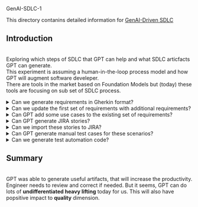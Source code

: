 GenAI-SDLC-1

This directory contanins detailed information for [GenAI-Driven SDLC](https://ozdemirtim.medium.com/d7b02c673bb0)

Introduction
---
<br> Exploring which steps of SDLC that GPT can help and what SDLC articfacts GPT can generate. 
<br> This experiment is assuming a human-in-the-loop process model and how GPT will augment software develeper.
<br> There are tools in the market based on Foundation Models but (today) these tools are focusing on sub set of SDLC process. 

<details>
<summary>Can we generate requirements in Gherkin format?</summary>

<br>**Prompt**: Please translate the following requirement to Gherkin format. “User enters user id and password. If the user is invalid or password is invalid, then the system gives an error message. System locks the account 15 mins if three consecutive attempts fail”
<br>**GPT’s Output**:

```

Feature: User Authentication

  Scenario: Successful login with valid credentials
    Given the user navigates to the login page
    When the user enters a valid user ID and valid password
    Then the user should be logged in successfully

  Scenario: Failed login with invalid user ID or password
    Given the user navigates to the login page
    When the user enters an invalid user ID or invalid password
    Then the system should display an error message

  Scenario: Account lockout after 3 consecutive failed login attempts
    Given the user navigates to the login page
    When the user enters invalid credentials 3 times in a row
    Then the system should lock the account for 15 minutes

```
</details>

<details>
<summary>Can we update the first set of requirements with additional requirements?</summary>

<br>**Prompt**: Could you also add scenarios for unlocking and forgot password?
<br>**GPT’s Output**:

![EnsureUser](./assets/CGPT-Verify-1.png) 

```
Feature: User Authentication

  Scenario: Successful login with valid credentials
    Given the user navigates to the login page
    When the user enters a valid user ID and valid password
    Then the user should be logged in successfully

  Scenario: Failed login with invalid user ID or password
    Given the user navigates to the login page
    When the user enters an invalid user ID or invalid password
    Then the system should display an error message

  Scenario: Account lockout after 3 consecutive failed login attempts
    Given the user navigates to the login page
    When the user enters invalid credentials 3 times in a row
    Then the system should lock the account for 15 minutes

  Scenario: Unlock account after lock duration expires
    Given the user's account is locked due to 3 failed login attempts
    And 15 minutes have passed since the account was locked
    When the user attempts to log in with valid credentials
    Then the user should be logged in successfully

  Scenario: Reset password using 'Forgot Password' feature
    Given the user is on the login page
    When the user clicks on the "Forgot Password" link
    And enters a valid registered email or user ID
    Then the system should send a password reset link to the user's email
```

![AskingMore](./assets/CGPT-Instructions-1.png) 

</details>

<details>
<summary>Can GPT add some use cases to the existing set of requirements?</summary>

<br>**Prompt**: Could you also add edge cases?
<br>**GPT’s Output**:

![ValidatingMore](./assets/CGPT-Verify-2.png) 

```
Feature: User Authentication

  Scenario: Successful login with valid credentials
    Given the user navigates to the login page
    When the user enters a valid user ID and valid password
    Then the user should be logged in successfully

  Scenario: Failed login with invalid user ID or password
    Given the user navigates to the login page
    When the user enters an invalid user ID or invalid password
    Then the system should display an error message

  Scenario: Account lockout after 3 consecutive failed login attempts
    Given the user navigates to the login page
    When the user enters invalid credentials 3 times in a row
    Then the system should lock the account for 15 minutes

  Scenario: Attempt to login during lockout period
    Given the user's account is locked
    When the user tries to log in with valid credentials
    Then the system should inform the user that the account is locked
    And the user should not be allowed to log in

  Scenario: Unlock account after lock duration expires
    Given the user's account is locked due to 3 failed login attempts
    And 15 minutes have passed since the account was locked
    When the user attempts to log in with valid credentials
    Then the user should be logged in successfully

  Scenario: Admin unlocks account before lock duration expires
    Given the user's account is locked
    And an admin manually unlocks the account
    When the user logs in with valid credentials
    Then the user should be logged in successfully

  Scenario: CAPTCHA required after multiple failed login attempts
    Given the user has failed to log in 2 times
    When the user attempts to log in a third time
    Then the system should require CAPTCHA verification

  Scenario: Reset password using 'Forgot Password' feature
    Given the user is on the login page
    When the user clicks on the "Forgot Password" link
    And enters a valid registered email or user ID
    Then the system should send a password reset link to the user's email

  Scenario: Attempt password reset with unregistered email or user ID
    Given the user is on the "Forgot Password" page
    When the user enters an unregistered email or user ID
    Then the system should display an error indicating the account does not exist

```
</details>

<details>
<summary>Can GPT generate JIRA stories?</summary>

<br>**Prompt**: Generate JIRA stories having summary, description, and acceptance criteria for each scenario.
<br>**GPT’s Output**:

![Assumptions](./assets/Ack-30.png)

Markdown file is in [jira_stories.md](./assets/jira_stories.md)
```
# JIRA Stories

## Story 1: Login with Valid Credentials
**Summary:** User logs in with valid credentials  
**Description:** As a user, I want to log in using my valid user ID and password so that I can access my account.  
**Acceptance Criteria:**  
- Given a registered and active user  
- When they enter correct user ID and password  
- Then they are logged in successfully and redirected to the dashboard  

## Story 2: Login with Invalid Password
**Summary:** User attempts login with incorrect password  
**Description:** As a user, I want to be notified if my password is incorrect so I can try again.  
**Acceptance Criteria:**  
- Given a registered user  
- When they enter correct user ID but incorrect password  
- Then the system displays an "Invalid user ID or password" error message  

## Story 3: Login with Invalid User ID
**Summary:** User attempts login with non-existent account  
**Description:** As a user, I want to be notified if my account doesn't exist so I can register or correct my entry.  
**Acceptance Criteria:**  
- Given no account exists with provided user ID  
- When they attempt login  
- Then the system displays an "Invalid user ID or password" error message  

## Story 4: Account Lock After 3 Failed Attempts
**Summary:** System locks account after multiple failed logins  
**Description:** As a user, I want my account locked after 3 failed login attempts to protect against unauthorized access.  
**Acceptance Criteria:**  
- Given a registered and active account  
- When user enters wrong credentials 3 consecutive times  
- Then the account is locked for 15 minutes  

## Story 5: Login During Lockout Period
**Summary:** User attempts login while account is locked  
**Description:** As a user, I want to be notified when my account is locked so I know when to retry.  
**Acceptance Criteria:**  
- Given a locked account  
- When the user tries to log in  
- Then they see a message that account is locked for 15 minutes  

## Story 6: Login After Lockout Expires
**Summary:** User logs in successfully after lockout period  
**Description:** As a user, I want to be able to log in after the lockout period ends.  
**Acceptance Criteria:**  
- Given account was locked but lockout time has expired  
- When user enters valid credentials  
- Then login is successful  

## Story 7: Admin Unlocks Locked Account
**Summary:** Admin manually unlocks a user's account  
**Description:** As an admin, I want to unlock locked user accounts so they can log in before the lockout period ends.  
**Acceptance Criteria:**  
- Given account is locked  
- When admin unlocks the account  
- Then the user can log in immediately with valid credentials  

## Story 8: CAPTCHA after Multiple Failed Attempts
**Summary:** Display CAPTCHA after failed logins  
**Description:** As a system, I want to display a CAPTCHA after 3 failed attempts to prevent bots.  
**Acceptance Criteria:**  
- Given a registered user  
- When they fail to log in 3 times  
- Then a CAPTCHA challenge appears on next login attempt  

## Story 9: Password Reset with Valid Email
**Summary:** User requests password reset with valid email  
**Description:** As a user, I want to reset my password when I forget it by entering my registered email.  
**Acceptance Criteria:**  
- Given a registered user  
- When they request a password reset with their valid email  
- Then system sends password reset link to their email  

## Story 10: Password Reset with Invalid Email
**Summary:** User requests password reset with unregistered email  
**Description:** As a user, I want to be notified if my entered email is not associated with any account.  
**Acceptance Criteria:**  
- Given no account exists with entered email  
- When user requests a password reset  
- Then system shows "No account found with this email" message
``` 
</details>

<details>
<summary>Can we import these stories to JIRA?</summary>

<br>**Prompt**: Export these JIRA stories as JIRA JSON import format.
<br>**GPT’s Output**:

![Assumptions](./assets/Assumption-31.png)

```json

[
  {
    "fields": {
      "project": { "key": "AUTH" },
      "summary": "User should be able to log in with valid credentials",
      "description": "As a registered user, I want to log in using a valid user ID and password so that I can access my account.",
      "customfield_ac": [
        "Given a valid user ID and password",
        "When a login request is sent to `/api/login`",
        "Then the system should respond with a `200 OK` status",
        "And a valid authentication token should be included in the response body"
      ],
      "issuetype": { "name": "Story" }
    }
  },
  {
    "fields": {
      "project": { "key": "AUTH" },
      "summary": "System should reject login with invalid credentials",
      "description": "As a user, I should not be allowed to log in with an invalid user ID or password, and I should receive a clear error message.",
      "customfield_ac": [
        "Given invalid login credentials",
        "When a request is made to `/api/login`",
        "Then the system should respond with a `401 Unauthorized` status",
        "And include a message indicating invalid credentials"
      ],
      "issuetype": { "name": "Story" }
    }
  },
  {
    "fields": {
      "project": { "key": "AUTH" },
      "summary": "System should lock account after 3 failed login attempts",
      "description": "As a user, if I enter incorrect login credentials 3 times consecutively, the system should temporarily lock my account to prevent brute-force attacks.",
      "customfield_ac": [
        "Given a user who fails to log in 3 times in a row",
        "When the third login attempt fails",
        "Then the system should lock the account",
        "And any subsequent login attempts should return a `423 Locked` status",
        "And the lock should last 15 minutes"
      ],
      "issuetype": { "name": "Story" }
    }
  },
  {
    "fields": {
      "project": { "key": "AUTH" },
      "summary": "System should reject login during lockout period",
      "description": "As a user whose account is locked, I should not be able to log in until the lock duration expires or the account is unlocked by an admin.",
      "customfield_ac": [
        "Given an account that is locked due to failed login attempts",
        "When a login is attempted within 15 minutes",
        "Then the system should respond with `423 Locked`"
      ],
      "issuetype": { "name": "Story" }
    }
  },
  {
    "fields": {
      "project": { "key": "AUTH" },
      "summary": "Admin should be able to unlock locked user accounts",
      "description": "As an admin, I should be able to unlock a user's account before the 15-minute lockout expires, to allow earlier access for verified users.",
      "customfield_ac": [
        "Given a locked user account",
        "When the admin sends a request to `/api/admin/unlock` with the user ID",
        "Then the system should unlock the account",
        "And a subsequent login attempt with valid credentials should succeed"
      ],
      "issuetype": { "name": "Story" }
    }
  },
  {
    "fields": {
      "project": { "key": "AUTH" },
      "summary": "Users should be able to initiate password reset with valid email or user ID",
      "description": "As a user, I should be able to reset my password by submitting my registered email or user ID, and the system should send me a reset link.",
      "customfield_ac": [
        "Given a valid user ID or email",
        "When the user submits a request to `/api/forgot-password`",
        "Then the system should respond with `200 OK`",
        "And a reset link should be sent to the registered email"
      ],
      "issuetype": { "name": "Story" }
    }
  },
  {
    "fields": {
      "project": { "key": "AUTH" },
      "summary": "System should reject password reset request for invalid user",
      "description": "As a user, if I try to reset a password using an unregistered email or user ID, I should be notified that no account was found.",
      "customfield_ac": [
        "Given an unregistered user ID or email",
        "When a password reset request is submitted",
        "Then the system should respond with `404 Not Found`",
        "And a message should indicate the user does not exist"
      ],
      "issuetype": { "name": "Story" }
    }
  },
  {
    "fields": {
      "project": { "key": "AUTH" },
      "summary": "System should trigger CAPTCHA after multiple failed login attempts",
      "description": "As a security measure, the system should prompt users to complete a CAPTCHA challenge after multiple failed login attempts to prevent automated abuse.",
      "customfield_ac": [
        "Given two consecutive failed login attempts",
        "When the third attempt is made",
        "Then the system should require CAPTCHA verification",
        "And prevent login until CAPTCHA is successfully completed"
      ],
      "issuetype": { "name": "Story" }
    }
  }
]

```

<br> Also gave instructions on how to upload to JIRA. 

![Instructions](./assets/Instructions-31.png)


Tool definition in Model Context Protocol (MCP) allows [JIRA-API](https://support.atlassian.com/rovo/docs/getting-started-with-the-atlassian-remote-mcp-server/) call to add these stories to JIRA. 

</details>

<details>
<summary>Can GPT generate manual test cases for these scenarios?</summary>

<br>Prompt: Generate manual test cases with test case id, test case description, preconditions, test data, test steps, expected results, actual results, pass/fail status, and comments fields for these scenarios
<br>**GPT’s Output**:

![ReportsItsObjective](./assets/Ack-40.png)

Generated the following manual test cases.

![ManualTestCases](./assets/CGPT-Manual-Test-Cases.png)

And, suggested some file formats that it can generate these test cases.

![InstructionsForExport](./assets/Instructions-41.png)

<br>**Prompt**: Generate downloadable Excel file.
<br>**GPT’s Output**:
*Your manual test cases are ready for download: [Download Excel file](./assets/user_authentication_test_cases.xlsx)*

</details>

<details>
<summary>
Can we generate test automation code?
</summary>

<br>**Prompt**: could you please generate automated test skeletons in robot framework
<br>**GPT’s Output**:
Before generating any code, GPT answers that the RESTful API will have the following endpoints. This will be API-Under-Test.

![AssumptionForTest](./assets/CGPT-Test-1.png)

Folder structure

![Folders](./assets/CGPT-Test-2.png)

requirements.txt
```txt
robotframework
robotframework-requests
```

Install with:
```bash
pip install -r requirements.txt
```

variables/AuthVariables.robot
```
*** Variables ***
${BASE_URL}           http://localhost:8000
${LOGIN_ENDPOINT}     /api/login
${RESET_ENDPOINT}     /api/forgot-password
${UNLOCK_ENDPOINT}    /api/admin/unlock

${VALID_USER}         user@example.com
${VALID_PASS}         correct_password
${INVALID_USER}       invalid@example.com
${INVALID_PASS}       wrong_password
```

resources/AuthKeywords.robot
```
*** Settings ***
Library    RequestsLibrary
Resource   ../variables/AuthVariables.robot

*** Keywords ***

Create Auth Session
    Create Session    auth    ${BASE_URL}

Login With Credentials    ${user}    ${password}
    ${payload}=    Create Dictionary    user_id=${user}    password=${password}
    ${response}=   Post Request    auth    ${LOGIN_ENDPOINT}    json=${payload}
    Set Suite Variable    ${LOGIN_RESPONSE}    ${response}
    [Return]    ${response}

Verify Login Success
    Should Be Equal As Integers    ${LOGIN_RESPONSE.status_code}    200
    Dictionary Should Contain Key    ${LOGIN_RESPONSE.json()}    token

Verify Login Failure
    Should Be Equal As Integers    ${LOGIN_RESPONSE.status_code}    401

Simulate Invalid Login Attempts    ${user}    ${password}    ${count}
    FOR    ${i}    IN RANGE    ${count}
        Login With Credentials    ${user}    ${password}
    END

Unlock Account As Admin    ${user}
    ${payload}=    Create Dictionary    user_id=${user}
    ${response}=   Post Request    auth    ${UNLOCK_ENDPOINT}    json=${payload}
    Should Be Equal As Integers    ${response.status_code}    200

Request Password Reset    ${user}
    ${payload}=    Create Dictionary    user_id=${user}
    ${response}=   Post Request    auth    ${RESET_ENDPOINT}    json=${payload}
    Set Suite Variable    ${RESET_RESPONSE}    ${response}
    [Return]    ${response}

Verify Password Reset Success
    Should Be Equal As Integers    ${RESET_RESPONSE.status_code}    200

Verify Password Reset Failure
    Should Be Equal As Integers    ${RESET_RESPONSE.status_code}    404

```

</details>


Summary
-------
<br> GPT was able to generate useful artifacts, that will increase the productivity. 
<br> Engineer needs to review and correct if needed. But it seems, GPT can do lots of **undifferentiated heavy lifting** today for us. This will also have popsitive impact to **quality** dimension. 


